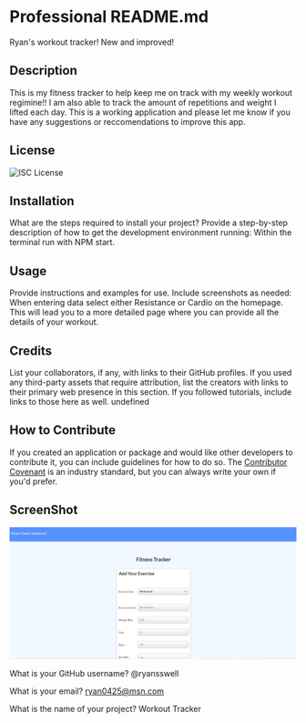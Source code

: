 # Professional README.md

Ryan's workout tracker! New and improved!

## Description

This is my fitness tracker to help keep me on track with my weekly workout regimine!! I am also able to track the amount of repetitions and weight I lifted each day. This is a working application and please let me know if you have any suggestions or reccomendations to improve this app.

## License

![ISC License](https://img.shields.io/static/v1.svg?label=License&message=APACHE&color=yellow)

## Installation

What are the steps required to install your project? Provide a step-by-step description of how to get the development environment running: Within the terminal run with NPM start.

## Usage

Provide instructions and examples for use. Include screenshots as needed: When entering data select either Resistance or Cardio on the homepage. This will lead you to a more detailed page where you can provide all the details of your workout.

## Credits

List your collaborators, if any, with links to their GitHub profiles.
If you used any third-party assets that require attribution, list the creators with links to their primary web presence in this section.
If you followed tutorials, include links to those here as well. undefined

## How to Contribute

If you created an application or package and would like other developers to contribute it, you can include guidelines for how to do so. The [Contributor Covenant](https://www.contributor-covenant.org/) is an industry standard, but you can always write your own if you'd prefer.

## ScreenShot

![](FitnessTracker.PNG)

What is your GitHub username? @ryansswell

What is your email? ryan0425@msn.com

What is the name of your project? Workout Tracker
